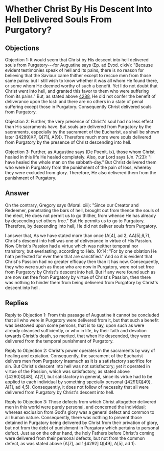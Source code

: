 # Whether Christ By His Descent Into Hell Delivered Souls From Purgatory?

## Objections

Objection 1: It would seem that Christ by His descent into hell delivered souls from Purgatory---for Augustine says (Ep. ad Evod. clxiv): "Because evident testimonies speak of hell and its pains, there is no reason for believing that the Saviour came thither except to rescue men from those same pains: but I still wish to know whether it was all whom He found there, or some whom He deemed worthy of such a benefit. Yet I do not doubt that Christ went into hell, and granted this favor to them who were suffering from its pains." But, as stated above [4288](A[6]), He did not confer the benefit of deliverance upon the lost: and there are no others in a state of penal suffering except those in Purgatory. Consequently Christ delivered souls from Purgatory.

Objection 2: Further, the very presence of Christ's soul had no less effect than His sacraments have. But souls are delivered from Purgatory by the sacraments, especially by the sacrament of the Eucharist, as shall be shown later ([4289]XP, Q[71], A[9]). Therefore much more were souls delivered from Purgatory by the presence of Christ descending into hell.

Objection 3: Further, as Augustine says (De Poenit. ix), those whom Christ healed in this life He healed completely. Also, our Lord says (Jn. 7:23): "I have healed the whole man on the sabbath-day." But Christ delivered them who were in Purgatory from the punishment of the pain of loss, whereby they were excluded from glory. Therefore, He also delivered them from the punishment of Purgatory.

## Answer

On the contrary, Gregory says (Moral. xiii): "Since our Creator and Redeemer, penetrating the bars of hell, brought out from thence the souls of the elect, He does not permit us to go thither, from whence He has already by descending set others free." But He permits us to go to Purgatory. Therefore, by descending into hell, He did not deliver souls from Purgatory.

I answer that, As we have stated more than once (A[4], ad 2, AA[5],6,7), Christ's descent into hell was one of deliverance in virtue of His Passion. Now Christ's Passion had a virtue which was neither temporal nor transitory, but everlasting, according to Heb. 10:14: "For by one oblation He hath perfected for ever them that are sanctified." And so it is evident that Christ's Passion had no greater efficacy then than it has now. Consequently, they who were such as those who are now in Purgatory, were not set free from Purgatory by Christ's descent into hell. But if any were found such as are now set free from Purgatory by virtue of Christ's Passion, then there was nothing to hinder them from being delivered from Purgatory by Christ's descent into hell.

## Replies

Reply to Objection 1: From this passage of Augustine it cannot be concluded that all who were in Purgatory were delivered from it, but that such a benefit was bestowed upon some persons, that is to say, upon such as were already cleansed sufficiently, or who in life, by their faith and devotion towards Christ's death, so merited, that when He descended, they were delivered from the temporal punishment of Purgatory.

Reply to Objection 2: Christ's power operates in the sacraments by way of healing and expiation. Consequently, the sacrament of the Eucharist delivers men from Purgatory inasmuch as it is a satisfactory sacrifice for sin. But Christ's descent into hell was not satisfactory; yet it operated in virtue of the Passion, which was satisfactory, as stated above ([4290]Q[48], A[2]), but satisfactory in general, since its virtue had to be applied to each individual by something specially personal ([4291]Q[49], A[1], ad 4,5). Consequently, it does not follow of necessity that all were delivered from Purgatory by Christ's descent into hell.

Reply to Objection 3: Those defects from which Christ altogether delivered men in this world were purely personal, and concerned the individual; whereas exclusion from God's glory was a general defect and common to all human nature. Consequently, there was nothing to prevent those detained in Purgatory being delivered by Christ from their privation of glory, but not from the debt of punishment in Purgatory which pertains to personal defect. Just as on the other hand, the holy Fathers before Christ's coming were delivered from their personal defects, but not from the common defect, as was stated above (A[7], ad 1;[4292] Q[49], A[5], ad 1).